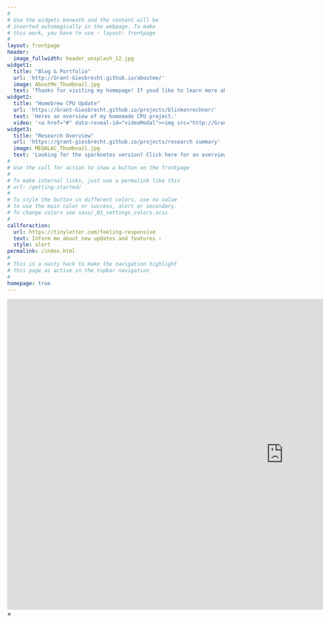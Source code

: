 ```yaml
---
#
# Use the widgets beneath and the content will be
# inserted automagically in the webpage. To make
# this work, you have to use › layout: frontpage
#
layout: frontpage
header:
  image_fullwidth: header_unsplash_12.jpg
widget1:
  title: "Blog & Portfolio"
  url: 'http://Grant-Giesbrecht.github.io/aboutme/'
  image: AboutMe_Thumbnail.jpg
  text: 'Thanks for visiting my homepage! If youd like to learn more about me and my goals, feel free to check out my about page.'
widget2:
  title: "Homebrew CPU Update"
  url: 'https://Grant-Giesbrecht.github.io/projects/blinkenrechner/'
  text: 'Heres an overview of my homemade CPU project.'
  video: '<a href="#" data-reveal-id="videoModal"><img src="http://Grant-Giesbrecht.github.io/images/start-video-feeling-responsive-302x182.jpg" width="302" height="182" alt=""/></a>'
widget3:
  title: "Research Overview"
  url: 'https://grant-giesbrecht.github.io/projects/research summary'
  image: MEQALAC_Thumbnail.jpg
  text: 'Looking for the sparknotes version? Click here for an overview of my past and present research.'
#
# Use the call for action to show a button on the frontpage
#
# To make internal links, just use a permalink like this
# url: /getting-started/
#
# To style the button in different colors, use no value
# to use the main color or success, alert or secondary.
# To change colors see sass/_01_settings_colors.scss
#
callforaction:
  url: https://tinyletter.com/feeling-responsive
  text: Inform me about new updates and features ›
  style: alert
permalink: /index.html
#
# This is a nasty hack to make the navigation highlight
# this page as active in the topbar navigation
#
homepage: true
---
```


<div id="videoModal" class="reveal-modal large" data-reveal="">
  <div class="flex-video widescreen vimeo" style="display: block;">
    <iframe width="1280" height="720" src="https://www.youtube.com/embed/3b5zCFSmVvU" frameborder="0" allowfullscreen></iframe>
  </div>
  <a class="close-reveal-modal">&#215;</a>
</div>
